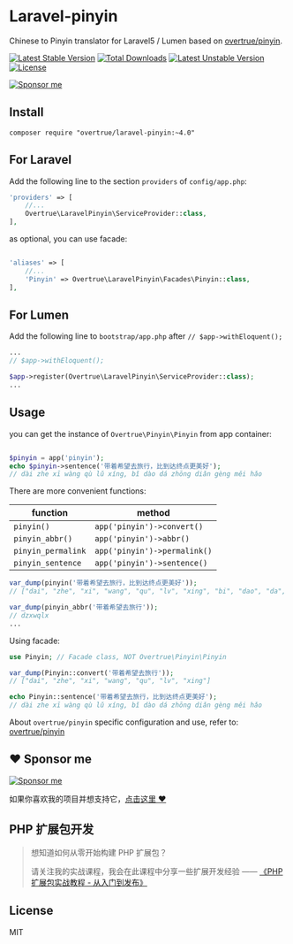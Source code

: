 # Laravel-pinyin

Chinese to Pinyin translator for Laravel5 / Lumen based on [overtrue/pinyin](https://github.com/overtrue/pinyin).

[![Latest Stable Version](https://poser.pugx.org/overtrue/laravel-pinyin/v/stable.svg)](https://packagist.org/packages/overtrue/laravel-pinyin) [![Total Downloads](https://poser.pugx.org/overtrue/laravel-pinyin/downloads.svg)](https://packagist.org/packages/overtrue/laravel-pinyin) [![Latest Unstable Version](https://poser.pugx.org/overtrue/laravel-pinyin/v/unstable.svg)](https://packagist.org/packages/overtrue/laravel-pinyin) [![License](https://poser.pugx.org/overtrue/laravel-pinyin/license.svg)](https://packagist.org/packages/overtrue/laravel-pinyin)

[![Sponsor me](https://raw.githubusercontent.com/overtrue/overtrue/master/sponsor-me-button-s.svg)](https://github.com/sponsors/overtrue)

## Install

```shell
composer require "overtrue/laravel-pinyin:~4.0"
```

## For Laravel

Add the following line to the section `providers` of `config/app.php`:

```php
'providers' => [
    //...
    Overtrue\LaravelPinyin\ServiceProvider::class,
],
```

as optional, you can use facade:

```php

'aliases' => [
    //...
    'Pinyin' => Overtrue\LaravelPinyin\Facades\Pinyin::class,
],
```

## For Lumen

Add the following line to `bootstrap/app.php` after `// $app->withEloquent();`

```php
...
// $app->withEloquent();

$app->register(Overtrue\LaravelPinyin\ServiceProvider::class);
...
```

## Usage

you can get the instance of `Overtrue\Pinyin\Pinyin` from app container:

```php

$pinyin = app('pinyin');
echo $pinyin->sentence('带着希望去旅行，比到达终点更美好');
// dài zhe xī wàng qù lǔ xíng, bǐ dào dá zhōng diǎn gèng měi hǎo
```

There are more convenient functions:

|  function      | method                                                |
| -------------  | --------------------------------------------------- |
| `pinyin()`     | `app('pinyin')->convert()`                              |
| `pinyin_abbr()`     | `app('pinyin')->abbr()`                                        |
| `pinyin_permalink` | `app('pinyin')->permalink()`                         |
| `pinyin_sentence` | `app('pinyin')->sentence()`                         |

```php
var_dump(pinyin('带着希望去旅行，比到达终点更美好'));
// ["dai", "zhe", "xi", "wang", "qu", "lv", "xing", "bi", "dao", "da", "zhong", "dian", "geng", "mei", "hao"]

var_dump(pinyin_abbr('带着希望去旅行'));
// dzxwqlx
...
```

Using facade:

```php
use Pinyin; // Facade class, NOT Overtrue\Pinyin\Pinyin

var_dump(Pinyin::convert('带着希望去旅行'));
// ["dai", "zhe", "xi", "wang", "qu", "lv", "xing"]

echo Pinyin::sentence('带着希望去旅行，比到达终点更美好');
// dài zhe xī wàng qù lǔ xíng, bǐ dào dá zhōng diǎn gèng měi hǎo

```

About `overtrue/pinyin` specific configuration and use, refer to: [overtrue/pinyin](https://github.com/overtrue/pinyin)

## :heart: Sponsor me 

[![Sponsor me](https://raw.githubusercontent.com/overtrue/overtrue/master/sponsor-me.svg)](https://github.com/sponsors/overtrue)

如果你喜欢我的项目并想支持它，[点击这里 :heart:](https://github.com/sponsors/overtrue)

## PHP 扩展包开发

> 想知道如何从零开始构建 PHP 扩展包？
>
> 请关注我的实战课程，我会在此课程中分享一些扩展开发经验 —— [《PHP 扩展包实战教程 - 从入门到发布》](https://learnku.com/courses/creating-package)

## License

MIT
